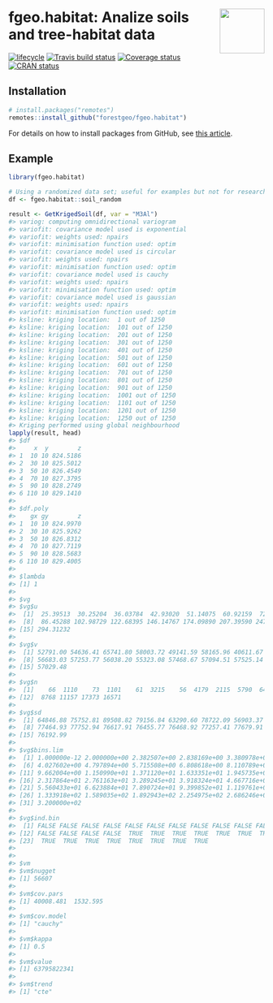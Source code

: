 
<!-- README.md is generated from README.Rmd. Please edit that file -->

# <img src="https://i.imgur.com/m8FNhQR.png" align="right" height=88 /> fgeo.habitat: Analize soils and tree-habitat data

[![lifecycle](https://img.shields.io/badge/lifecycle-experimental-orange.svg)](https://www.tidyverse.org/lifecycle/#experimental)
[![Travis build
status](https://travis-ci.org/forestgeo/fgeo.habitat.svg?branch=master)](https://travis-ci.org/forestgeo/fgeo.habitat)
[![Coverage
status](https://coveralls.io/repos/github/forestgeo/fgeo.habitat/badge.svg)](https://coveralls.io/r/forestgeo/fgeo.habitat?branch=master)
[![CRAN
status](http://www.r-pkg.org/badges/version/fgeo.habitat)](https://cran.r-project.org/package=fgeo.habitat)

## Installation

``` r
# install.packages("remotes")
remotes::install_github("forestgeo/fgeo.habitat")
```

For details on how to install packages from GitHub, see [this
article](https://goo.gl/dQKEeg).

## Example

``` r
library(fgeo.habitat)

# Using a randomized data set; useful for examples but not for research.
df <- fgeo.habitat::soil_random

result <- GetKrigedSoil(df, var = "M3Al")
#> variog: computing omnidirectional variogram
#> variofit: covariance model used is exponential 
#> variofit: weights used: npairs 
#> variofit: minimisation function used: optim 
#> variofit: covariance model used is circular 
#> variofit: weights used: npairs 
#> variofit: minimisation function used: optim 
#> variofit: covariance model used is cauchy 
#> variofit: weights used: npairs 
#> variofit: minimisation function used: optim 
#> variofit: covariance model used is gaussian 
#> variofit: weights used: npairs 
#> variofit: minimisation function used: optim 
#> ksline: kriging location:  1 out of 1250 
#> ksline: kriging location:  101 out of 1250 
#> ksline: kriging location:  201 out of 1250 
#> ksline: kriging location:  301 out of 1250 
#> ksline: kriging location:  401 out of 1250 
#> ksline: kriging location:  501 out of 1250 
#> ksline: kriging location:  601 out of 1250 
#> ksline: kriging location:  701 out of 1250 
#> ksline: kriging location:  801 out of 1250 
#> ksline: kriging location:  901 out of 1250 
#> ksline: kriging location:  1001 out of 1250 
#> ksline: kriging location:  1101 out of 1250 
#> ksline: kriging location:  1201 out of 1250 
#> ksline: kriging location:  1250 out of 1250 
#> Kriging performed using global neighbourhood
lapply(result, head)
#> $df
#>     x  y        z
#> 1  10 10 824.5186
#> 2  30 10 825.5012
#> 3  50 10 826.4549
#> 4  70 10 827.3795
#> 5  90 10 828.2749
#> 6 110 10 829.1410
#> 
#> $df.poly
#>    gx gy        z
#> 1  10 10 824.9970
#> 2  30 10 825.9262
#> 3  50 10 826.8312
#> 4  70 10 827.7119
#> 5  90 10 828.5683
#> 6 110 10 829.4005
#> 
#> $lambda
#> [1] 1
#> 
#> $vg
#> $vg$u
#>  [1]  25.39513  30.25204  36.03784  42.93020  51.14075  60.92159  72.57304
#>  [8]  86.45288 102.98729 122.68395 146.14767 174.09890 207.39590 247.06106
#> [15] 294.31232
#> 
#> $vg$v
#>  [1] 52791.00 54636.41 65741.80 58003.72 49141.59 58165.96 40611.67
#>  [8] 56683.03 57253.77 56038.20 55323.08 57468.67 57094.51 57525.14
#> [15] 57029.48
#> 
#> $vg$n
#>  [1]    66  1110    73  1101    61  3215    56  4179  2115  5790  6424
#> [12]  8768 11157 17373 16571
#> 
#> $vg$sd
#>  [1] 64846.88 75752.81 89508.82 79156.84 63290.60 78722.09 56903.37
#>  [8] 77464.93 77752.94 76617.91 76455.77 76468.92 77257.41 77679.91
#> [15] 76192.99
#> 
#> $vg$bins.lim
#>  [1] 1.000000e-12 2.000000e+00 2.382507e+00 2.838169e+00 3.380978e+00
#>  [6] 4.027602e+00 4.797894e+00 5.715508e+00 6.808618e+00 8.110789e+00
#> [11] 9.662004e+00 1.150990e+01 1.371120e+01 1.633351e+01 1.945735e+01
#> [16] 2.317864e+01 2.761163e+01 3.289245e+01 3.918324e+01 4.667716e+01
#> [21] 5.560433e+01 6.623884e+01 7.890724e+01 9.399852e+01 1.119761e+02
#> [26] 1.333918e+02 1.589035e+02 1.892943e+02 2.254975e+02 2.686246e+02
#> [31] 3.200000e+02
#> 
#> $vg$ind.bin
#>  [1] FALSE FALSE FALSE FALSE FALSE FALSE FALSE FALSE FALSE FALSE FALSE
#> [12] FALSE FALSE FALSE FALSE  TRUE  TRUE  TRUE  TRUE  TRUE  TRUE  TRUE
#> [23]  TRUE  TRUE  TRUE  TRUE  TRUE  TRUE  TRUE  TRUE
#> 
#> 
#> $vm
#> $vm$nugget
#> [1] 56607
#> 
#> $vm$cov.pars
#> [1] 40008.481  1532.595
#> 
#> $vm$cov.model
#> [1] "cauchy"
#> 
#> $vm$kappa
#> [1] 0.5
#> 
#> $vm$value
#> [1] 63795822341
#> 
#> $vm$trend
#> [1] "cte"
```
